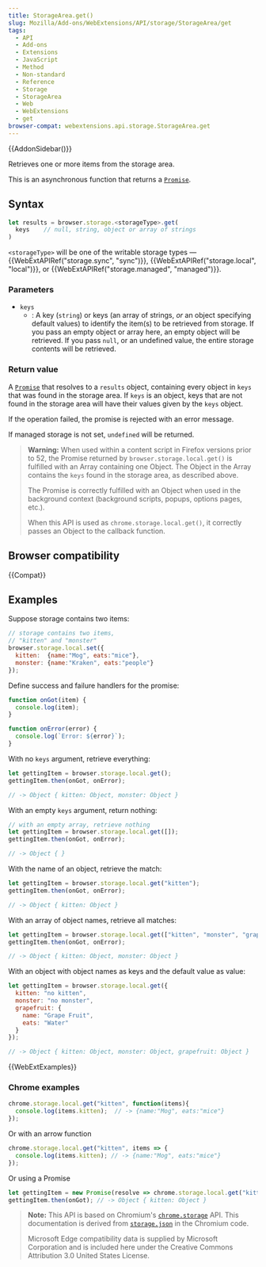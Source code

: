 ```yaml
---
title: StorageArea.get()
slug: Mozilla/Add-ons/WebExtensions/API/storage/StorageArea/get
tags:
  - API
  - Add-ons
  - Extensions
  - JavaScript
  - Method
  - Non-standard
  - Reference
  - Storage
  - StorageArea
  - Web
  - WebExtensions
  - get
browser-compat: webextensions.api.storage.StorageArea.get
---
```

{{AddonSidebar()}}

Retrieves one or more items from the storage area.

This is an asynchronous function that returns a [`Promise`](/en-US/docs/Web/JavaScript/Reference/Global_Objects/Promise).

## Syntax

```js
let results = browser.storage.<storageType>.get(
  keys    // null, string, object or array of strings
)
```

`<storageType>` will be one of the writable storage types — {{WebExtAPIRef("storage.sync", "sync")}}, {{WebExtAPIRef("storage.local", "local")}}, or {{WebExtAPIRef("storage.managed", "managed")}}.

### Parameters

- `keys`
  - : A key (`string`) or keys (an array of strings, _or_ an object specifying default values) to identify the item(s) to be retrieved from storage. If you pass an empty object or array here, an empty object will be retrieved. If you pass `null`, or an undefined value, the entire storage contents will be retrieved.

### Return value

A [`Promise`](/en-US/docs/Web/JavaScript/Reference/Global_Objects/Promise) that resolves to a `results` object, containing every object in `keys` that was found in the storage area. If `keys` is an object, keys that are not found in the storage area will have their values given by the `keys` object.

If the operation failed, the promise is rejected with an error message.

If managed storage is not set, `undefined` will be returned.

> **Warning:** When used within a content script in Firefox versions prior to 52, the Promise returned by `browser.storage.local.get()` is fulfilled with an Array containing one Object. The Object in the Array contains the `keys` found in the storage area, as described above.
>
> The Promise is correctly fulfilled with an Object when used in the background context (background scripts, popups, options pages, etc.).
>
> When this API is used as `chrome.storage.local.get()`, it correctly passes an Object to the callback function.

## Browser compatibility

{{Compat}}

## Examples

Suppose storage contains two items:

```js
// storage contains two items,
// "kitten" and "monster"
browser.storage.local.set({
  kitten:  {name:"Mog", eats:"mice"},
  monster: {name:"Kraken", eats:"people"}
});
```

Define success and failure handlers for the promise:

```js
function onGot(item) {
  console.log(item);
}

function onError(error) {
  console.log(`Error: ${error}`);
}
```

With no `keys` argument, retrieve everything:

```js
let gettingItem = browser.storage.local.get();
gettingItem.then(onGot, onError);

// -> Object { kitten: Object, monster: Object }
```

With an empty `keys` argument, return nothing:

```js
// with an empty array, retrieve nothing
let gettingItem = browser.storage.local.get([]);
gettingItem.then(onGot, onError);

// -> Object { }
```

With the name of an object, retrieve the match:

```js
let gettingItem = browser.storage.local.get("kitten");
gettingItem.then(onGot, onError);

// -> Object { kitten: Object }
```

With an array of object names, retrieve all matches:

```js
let gettingItem = browser.storage.local.get(["kitten", "monster", "grapefruit"]);
gettingItem.then(onGot, onError);

// -> Object { kitten: Object, monster: Object }
```

With an object with object names as keys and the default value as value:

```js
let gettingItem = browser.storage.local.get({
  kitten: "no kitten",
  monster: "no monster",
  grapefruit: {
    name: "Grape Fruit",
    eats: "Water"
  }
});

// -> Object { kitten: Object, monster: Object, grapefruit: Object }
```

{{WebExtExamples}}

### Chrome examples

```js
chrome.storage.local.get("kitten", function(items){
  console.log(items.kitten);  // -> {name:"Mog", eats:"mice"}
});
```

Or with an arrow function

```js
chrome.storage.local.get("kitten", items => {
  console.log(items.kitten); // -> {name:"Mog", eats:"mice"}
});
```

Or using a Promise

```js
let gettingItem = new Promise(resolve => chrome.storage.local.get("kitten", resolve));
gettingItem.then(onGot); // -> Object { kitten: Object }
```

> **Note:** This API is based on Chromium's [`chrome.storage`](https://developer.chrome.com/extensions/storage) API. This documentation is derived from [`storage.json`](https://chromium.googlesource.com/chromium/src/+/master/extensions/common/api/storage.json) in the Chromium code.
>
> Microsoft Edge compatibility data is supplied by Microsoft Corporation and is included here under the Creative Commons Attribution 3.0 United States License.

